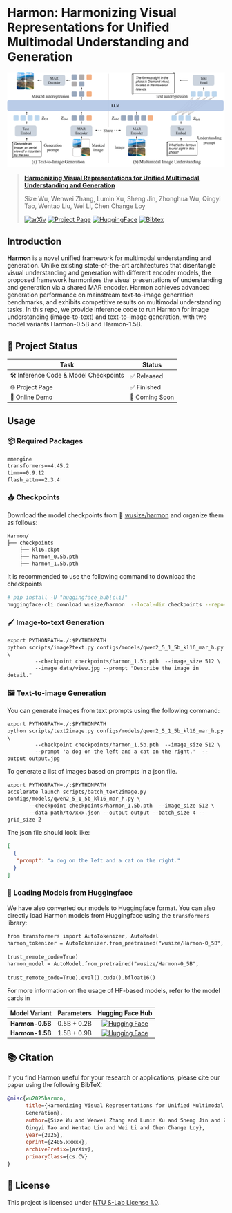 # Harmon: Harmonizing Visual Representations for Unified Multimodal Understanding and Generation

![](data/method.png)

> **[Harmonizing Visual Representations for Unified Multimodal Understanding and Generation](https://arxiv.org/abs/2406.05821)**
>
> Size Wu, Wenwei Zhang, Lumin Xu, Sheng Jin, Zhonghua Wu, Qingyi Tao, Wentao Liu, Wei Li, Chen Change Loy
>
> [![arXiv](https://img.shields.io/badge/arXiv-2406.05821-b31b1b.svg)](https://arxiv.org/abs/2406.05821)
> [![Project Page](https://img.shields.io/badge/Project-Page-green)](https://wusize.github.io/projects/Harmon)
> [![HuggingFace](https://img.shields.io/badge/🤗%20Hugging%20Face-Model-orange)](https://huggingface.co/wusize/Harmon-1_5B)
> [![Bibtex](https://img.shields.io/badge/Cite-BibTeX-blue)](https://github.com/wusize/Harmon#citation)

## Introduction

**Harmon** is a novel unified framework for multimodal understanding and generation. Unlike existing state-of-the-art
architectures that disentangle visual understanding and generation with different encoder models, the proposed framework harmonizes
the visual presentations of understanding and generation via a shared MAR encoder. Harmon achieves advanced generation
performance on mainstream text-to-image generation benchmarks, and exhibits competitive results on multimodal understanding
tasks. In this repo, we provide inference code to run Harmon for image understanding (image-to-text) and text-to-image
generation, with two model variants Harmon-0.5B and Harmon-1.5B.

## 🚀 Project Status

| Task | Status |
|------|--------|
| 🛠️ Inference Code & Model Checkpoints | ✅ Released |
| 🌐 Project Page | ✅ Finished |
| 🤗 Online Demo | 🚧 Coming Soon |


## Usage

### 📦 Required Packages
```text
mmengine
transformers==4.45.2
timm==0.9.12
flash_attn==2.3.4
```

### 📥 Checkpoints

Download the model checkpoints from 🤗 [wusize/harmon](https://huggingface.co/wusize/harmon) and organize them as follows:
```text
Harmon/
├── checkpoints
    ├── kl16.ckpt
    ├── harmon_0.5b.pth
    ├── harmon_1.5b.pth
```
It is recommended to use the following command to download the checkpoints
```bash
# pip install -U "huggingface_hub[cli]"
huggingface-cli download wusize/harmon  --local-dir checkpoints --repo-type model
```

### 🖌️ Image-to-text Generation

```shell
export PYTHONPATH=./:$PYTHONPATH
python scripts/image2text.py configs/models/qwen2_5_1_5b_kl16_mar_h.py \
         --checkpoint checkpoints/harmon_1.5b.pth  --image_size 512 \
         --image data/view.jpg --prompt "Describe the image in detail."
```

### 🖼️ Text-to-image Generation

You can generate images from text prompts using the following command:

```shell
export PYTHONPATH=./:$PYTHONPATH
python scripts/text2image.py configs/models/qwen2_5_1_5b_kl16_mar_h.py \
         --checkpoint checkpoints/harmon_1.5b.pth  --image_size 512 \
         --prompt 'a dog on the left and a cat on the right.'  --output output.jpg
```

To generate a list of images based on prompts in a json file.
```shell
export PYTHONPATH=./:$PYTHONPATH
accelerate launch scripts/batch_text2image.py configs/models/qwen2_5_1_5b_kl16_mar_h.py \
       --checkpoint checkpoints/harmon_1.5b.pth  --image_size 512 \
       --data path/to/xxx.json --output output --batch_size 4 --grid_size 2
```
The json file should look like:

```json
[
  {
   "prompt": "a dog on the left and a cat on the right."
  }
]
```


### 🤗 Loading Models from Huggingface

We have also converted our models to Huggingface format. You can also directly load Harmon models from Huggingface using the `transformers` library:

```
from transformers import AutoTokenizer, AutoModel
harmon_tokenizer = AutoTokenizer.from_pretrained("wusize/Harmon-0_5B",
                                                 trust_remote_code=True)
harmon_model = AutoModel.from_pretrained("wusize/Harmon-0_5B",
                                         trust_remote_code=True).eval().cuda().bfloat16()
```

For more information on the usage of HF-based models, refer to the model cards in 

| Model Variant | Parameters | Hugging Face Hub |
|:-------------:|:----------:|:----------------:|
| **Harmon-0.5B** | 0.5B + 0.2B | [![Hugging Face](https://img.shields.io/badge/🤗%20Hugging%20Face-Model-orange)](https://huggingface.co/wusize/Harmon-0_5B) |
| **Harmon-1.5B** | 1.5B + 0.9B | [![Hugging Face](https://img.shields.io/badge/🤗%20Hugging%20Face-Model-orange)](https://huggingface.co/wusize/Harmon-1_5B) |




## 📚 Citation

If you find Harmon useful for your research or applications, please cite our paper using the following BibTeX:

```bibtex
@misc{wu2025harmon,
      title={Harmonizing Visual Representations for Unified Multimodal Understanding and 
      Generation}, 
      author={Size Wu and Wenwei Zhang and Lumin Xu and Sheng Jin and Zhonghua Wu and 
      Qingyi Tao and Wentao Liu and Wei Li and Chen Change Loy},
      year={2025},
      eprint={2405.xxxxx},
      archivePrefix={arXiv},
      primaryClass={cs.CV}
}
```

## 📜 License
This project is licensed under [NTU S-Lab License 1.0](LICENSE).
